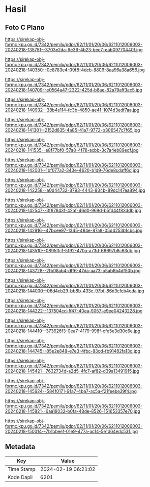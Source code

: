 # Hasil

## Foto C Plano

https://sirekap-obj-formc.kpu.go.id/7342/pemilu/pdpr/62/11/01/20/06/6211012006003-20240218-135751--3703e2da-6e39-4b23-bec7-eab09770440f.jpg

https://sirekap-obj-formc.kpu.go.id/7342/pemilu/pdpr/62/11/01/20/06/6211012006003-20240218-140350--0c8783e4-09f8-4dcb-8809-8aa96a38a656.jpg

https://sirekap-obj-formc.kpu.go.id/7342/pemilu/pdpr/62/11/01/20/06/6211012006003-20240218-140709--e0564a47-2322-425d-b8ae-82a79aff3ac5.jpg

https://sirekap-obj-formc.kpu.go.id/7342/pemilu/pdpr/62/11/01/20/06/6211012006003-20240218-140932--38b4e114-fc3b-4850-ae41-1074d3edf7aa.jpg

https://sirekap-obj-formc.kpu.go.id/7342/pemilu/pdpr/62/11/01/20/06/6211012006003-20240218-141301--2152d835-4a85-41a7-9772-b306547c7f65.jpg

https://sirekap-obj-formc.kpu.go.id/7342/pemilu/pdpr/62/11/01/20/06/6211012006003-20240218-141535--e8f77bf0-57a8-4f78-acbb-3c7a4eb89edf.jpg

https://sirekap-obj-formc.kpu.go.id/7342/pemilu/pdpr/62/11/01/20/06/6211012006003-20240218-142031--1bf077a2-343e-4620-b1d9-76de8cdaff6d.jpg

https://sirekap-obj-formc.kpu.go.id/7342/pemilu/pdpr/62/11/01/20/06/6211012006003-20240218-142258--a0d44732-8793-4443-834b-89dc147ea894.jpg

https://sirekap-obj-formc.kpu.go.id/7342/pemilu/pdpr/62/11/01/20/06/6211012006003-20240218-142547--3f87843f-42af-46d0-969d-b5fd44f83ddb.jpg

https://sirekap-obj-formc.kpu.go.id/7342/pemilu/pdpr/62/11/01/20/06/6211012006003-20240218-142916--47bcee97-1345-484e-87a8-05d4253b1cbc.jpg

https://sirekap-obj-formc.kpu.go.id/7342/pemilu/pdpr/62/11/01/20/06/6211012006003-20240218-143510--0895ffc1-5f92-470a-a73d-66697b8c63db.jpg

https://sirekap-obj-formc.kpu.go.id/7342/pemilu/pdpr/62/11/01/20/06/6211012006003-20240218-143728--2fb08ab4-dff6-47da-aa73-b5ab8b4df50b.jpg

https://sirekap-obj-formc.kpu.go.id/7342/pemilu/pdpr/62/11/01/20/06/6211012006003-20240218-144000--06d4eb29-bb8b-433e-97bf-86d3efeb4eda.jpg

https://sirekap-obj-formc.kpu.go.id/7342/pemilu/pdpr/62/11/01/20/06/6211012006003-20240218-144222--137504cd-ff47-40ea-9057-e9ee04243228.jpg

https://sirekap-obj-formc.kpu.go.id/7342/pemilu/pdpr/62/11/01/20/06/6211012006003-20240218-144410--373926f3-0ea7-4179-998f-cfe5e3d30c6e.jpg

https://sirekap-obj-formc.kpu.go.id/7342/pemilu/pdpr/62/11/01/20/06/6211012006003-20240218-144745--85e2e848-e7e3-4fbc-83cd-fb91482fa13d.jpg

https://sirekap-obj-formc.kpu.go.id/7342/pemilu/pdpr/62/11/01/20/06/6211012006003-20240218-145421--7632734d-a2d5-4fc7-af82-d39a13491915.jpg

https://sirekap-obj-formc.kpu.go.id/7342/pemilu/pdpr/62/11/01/20/06/6211012006003-20240218-145624--584f0171-91a7-4ba7-ac5a-f21feebe39f4.jpg

https://sirekap-obj-formc.kpu.go.id/7342/pemilu/pdpr/62/11/01/20/06/6211012006003-20240218-145821--6aa19032-b0fa-48de-8526-151653357e70.jpg

https://sirekap-obj-formc.kpu.go.id/7342/pemilu/pdpr/62/11/01/20/06/6211012006003-20240218-150014--7b1bbeef-01e9-477a-ac14-5e1d64edc531.jpg


## Metadata

| Key        | Value               |
| ---------- | ------------------- |
| Time Stamp | 2024-02-19 06:21:02 |
| Kode Dapil | 6201                |



